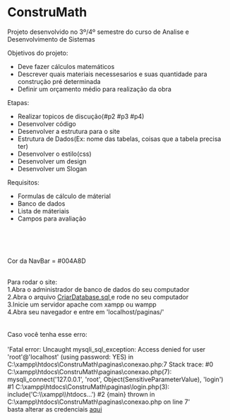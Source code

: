 # ConstruMath
Projeto desenvolvido no 3º/4º semestre do curso de Analise e Desenvolvimento de Sistemas

Objetivos do projeto:
- Deve fazer cálculos matemáticos 
- Descrever quais materiais necessesarios e suas quantidade para construção pré determinada
- Definir um orçamento médio para realização da obra

Etapas:
- Realizar topicos de discução(#p2 #p3 #p4)
- Desenvolver código
- Desenvolver a estrutura para o site
- Estrutura de Dados(Ex: nome das tabelas, coisas que a tabela precisa ter)
- Desenvolver o estilo(css)
- Desenvolver um design
- Desenvolver um Slogan

Requisitos:
- Formulas de cálculo de máterial
- Banco de dados 
- Lista de máteriais
- Campos para avaliação
<br>
<br>
<br>

Cor da NavBar = #004A8D

<br>
Para rodar o site:
<br>
1.Abra o administrador de banco de dados do seu computador 
<br>
2.Abra o arquivo <a href="./paginas/CriarDatabase.sql">CriarDatabase.sql </a> e rode no seu computador 
<br>
3.Inicie um servidor apache com xampp ou wampp
<br>
4.Abra seu navegador e entre em 'localhost/paginas/'
<br>
<br>
<br>
Caso você tenha esse erro:<br><br>
'Fatal error: Uncaught mysqli_sql_exception: Access denied for user 'root'@'localhost' (using password: YES) in C:\xampp\htdocs\ConstruMath\paginas\conexao.php:7 Stack trace: #0 C:\xampp\htdocs\ConstruMath\paginas\conexao.php(7): mysqli_connect('127.0.0.1', 'root', Object(SensitiveParameterValue), 'login') #1 C:\xampp\htdocs\ConstruMath\paginas\login.php(3): include('C:\\xampp\\htdocs...') #2 {main} thrown in C:\xampp\htdocs\ConstruMath\paginas\conexao.php on line 7'
<br>
basta alterar as credenciais <a href="./paginas/conexao.php">aqui</a>